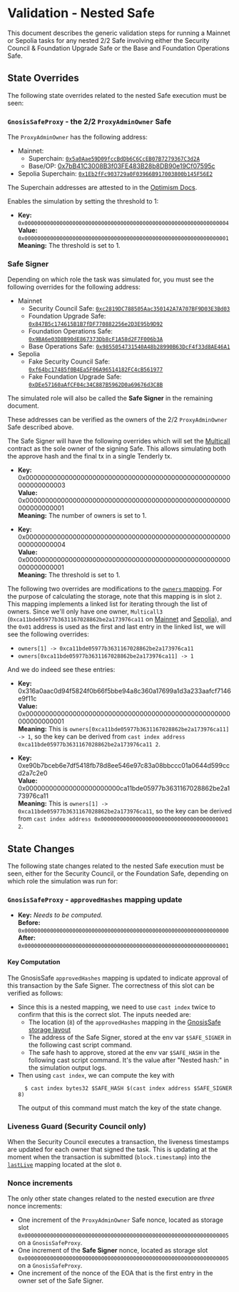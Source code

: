 # Validation - Nested Safe

This document describes the generic validation steps for running a Mainnet or Sepolia tasks for any
nested 2/2 Safe involving either the Security Council & Foundation Upgrade Safe or the Base and Foundation Operations Safe.

## State Overrides

The following state overrides related to the nested Safe execution must be seen:

### `GnosisSafeProxy` - the 2/2 `ProxyAdminOwner` Safe

The `ProxyAdminOwner` has the following address:
- Mainnet: 
    - Superchain: [`0x5a0Aae59D09fccBdDb6C6CcEB07B7279367C3d2A`](https://etherscan.io/address/0x5a0Aae59D09fccBdDb6C6CcEB07B7279367C3d2A)
    - Base/OP: [0x7bB41C3008B3f03FE483B28b8DB90e19Cf07595c](https://etherscan.io/address/0x7bB41C3008B3f03FE483B28b8DB90e19Cf07595c)
- Sepolia Superchain: [`0x1Eb2fFc903729a0F03966B917003800b145F56E2`](https://sepolia.etherscan.io/address/0x1Eb2fFc903729a0F03966B917003800b145F56E2)

The Superchain addresses are attested to in the [Optimism Docs](https://docs.optimism.io/chain/security/privileged-roles#addresses).

Enables the simulation by setting the threshold to 1:

- **Key:** `0x0000000000000000000000000000000000000000000000000000000000000004` <br/>
  **Value:** `0x0000000000000000000000000000000000000000000000000000000000000001`
  **Meaning:** The threshold is set to 1.

### Safe Signer

Depending on which role the task was simulated for,
you must see the following overrides for the following address:
- Mainnet
    - Security Council Safe: [`0xc2819DC788505Aac350142A7A707BF9D03E3Bd03`](https://etherscan.io/address/0xc2819DC788505Aac350142A7A707BF9D03E3Bd03)
    - Foundation Upgrade Safe: [`0x847B5c174615B1B7fDF770882256e2D3E95b9D92`](https://etherscan.io/address/0x847B5c174615B1B7fDF770882256e2D3E95b9D92)
    - Foundation Operations Safe: [`0x9BA6e03D8B90dE867373Db8cF1A58d2F7F006b3A`](https://etherscan.io/address/0x9BA6e03D8B90dE867373Db8cF1A58d2F7F006b3A)
    - Base Operations Safe: [`0x9855054731540A48b28990B63DcF4f33d8AE46A1`](https://etherscan.io/address/0x9855054731540A48b28990B63DcF4f33d8AE46A1)
- Sepolia
    - Fake Security Council Safe: [`0xf64bc17485f0B4Ea5F06A96514182FC4cB561977`](https://sepolia.etherscan.io/address/0xf64bc17485f0B4Ea5F06A96514182FC4cB561977)
    - Fake Foundation Upgrade Safe: [`0xDEe57160aAfCF04c34C887B5962D0a69676d3C8B`](https://sepolia.etherscan.io/address/0xDEe57160aAfCF04c34C887B5962D0a69676d3C8B)

The simulated role will also be called the **Safe Signer** in the remaining document.

These addresses can be verified as the owners of the 2/2 `ProxyAdminOwner` Safe described above.

The Safe Signer will have the following overrides which will set the [Multicall](https://sepolia.etherscan.io/address/0xca11bde05977b3631167028862be2a173976ca11#code) contract as the sole owner of the signing Safe. This allows simulating both the approve hash and the final tx in a single Tenderly tx.

- **Key:** 0x0000000000000000000000000000000000000000000000000000000000000003 <br/>
  **Value:** 0x0000000000000000000000000000000000000000000000000000000000000001 <br/>
  **Meaning:** The number of owners is set to 1.

- **Key:** 0x0000000000000000000000000000000000000000000000000000000000000004 <br/>
  **Value:** 0x0000000000000000000000000000000000000000000000000000000000000001 <br/>
  **Meaning:** The threshold is set to 1.

The following two overrides are modifications to the [`owners` mapping](https://github.com/safe-global/safe-contracts/blob/v1.4.0/contracts/libraries/SafeStorage.sol#L15). For the purpose of calculating the storage, note that this mapping is in slot `2`.
This mapping implements a linked list for iterating through the list of owners. Since we'll only have one owner, `Multicall3` (`0xca11bde05977b3631167028862be2a173976ca11` on [Mainnet](https://etherscan.io/address/0xca11bde05977b3631167028862be2a173976ca11) and [Sepolia](https://sepolia.etherscan.io/address/0xca11bde05977b3631167028862be2a173976ca11)), and the `0x01` address is used as the first and last entry in the linked list, we will see the following overrides:
- `owners[1] -> 0xca11bde05977b3631167028862be2a173976ca11`
- `owners[0xca11bde05977b3631167028862be2a173976ca11] -> 1`

And we do indeed see these entries:

- **Key:** 0x316a0aac0d94f5824f0b66f5bbe94a8c360a17699a1d3a233aafcf7146e9f11c <br/>
  **Value:** 0x0000000000000000000000000000000000000000000000000000000000000001 <br/>
  **Meaning:** This is `owners[0xca11bde05977b3631167028862be2a173976ca11] -> 1`, so the key can be
    derived from `cast index address 0xca11bde05977b3631167028862be2a173976ca11 2`.

- **Key:** 0xe90b7bceb6e7df5418fb78d8ee546e97c83a08bbccc01a0644d599ccd2a7c2e0 <br/>
  **Value:** 0x000000000000000000000000ca11bde05977b3631167028862be2a173976ca11 <br/>
  **Meaning:** This is `owners[1] -> 0xca11bde05977b3631167028862be2a173976ca11`, so the key can be
    derived from `cast index address 0x0000000000000000000000000000000000000001 2`.

## State Changes

The following state changes related to the nested Safe execution must be seen, either for the
Security Council, or the Foundation Safe, depending on which role the simulation was run for:

### `GnosisSafeProxy` - `approvedHashes` mapping update

- **Key:** _Needs to be computed._ <br/>
  **Before:** `0x0000000000000000000000000000000000000000000000000000000000000000`<br/>
  **After:** `0x0000000000000000000000000000000000000000000000000000000000000001` <br/>

#### Key Computation

The GnosisSafe `approvedHashes` mapping is updated to indicate approval of this transaction by the Safe Signer. The correctness of this slot can be verified as follows:
- Since this is a nested mapping, we need to use `cast index` twice to confirm that this is the correct slot. The inputs needed are:
    - The location (`8`) of the `approvedHashes` mapping in the [GnosisSafe storage layout](https://github.com/safe-global/safe-contracts/blob/v1.4.0/contracts/libraries/SafeStorage.sol#L23)
    - The address of the Safe Signer, stored at the env var `$SAFE_SIGNER` in the following cast script command.
    - The safe hash to approve, stored at the env var `$SAFE_HASH` in the following cast script command.
      It's the value after "Nested hash:" in the simulation output logs.
- Then using `cast index`, we can compute the key with
    ```shell
      $ cast index bytes32 $SAFE_HASH $(cast index address $SAFE_SIGNER 8)
    ```
    The output of this command must match the key of the state change.

### Liveness Guard (Security Council only)

When the Security Council executes a transaction, the liveness timestamps are updated for each owner that signed the task.
This is updating at the moment when the transaction is submitted (`block.timestamp`) into the [`lastLive`](https://github.com/ethereum-optimism/optimism/blob/e84868c27776fd04dc77e95176d55c8f6b1cc9a3/packages/contracts-bedrock/src/safe/LivenessGuard.sol#L41) mapping located at the slot `0`.

### Nonce increments

The only other state changes related to the nested execution are _three_ nonce increments:

- One increment of the `ProxyAdminOwner` Safe nonce, located as storage slot
`0x0000000000000000000000000000000000000000000000000000000000000005` on a
`GnosisSafeProxy`.
- One increment of the **Safe Signer** nonce, located as storage slot
`0x0000000000000000000000000000000000000000000000000000000000000005` on a
`GnosisSafeProxy`.
- One increment of the nonce of the EOA that is the first entry in the owner set of the Safe Signer.
